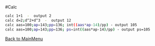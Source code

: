 
#Calc

   ~~~bash
   calc 1+1  -  output 2
   calc d=2;d^2+d^3  -  output 12
   calc aas=100;ap=143;pp=136; int((aas*ap-14)/pp) - output 105
   calc aas=100;ap=143;pp=136; ps=int((aas*ap-14)/pp) - output ps=105
   ~~~
   [Back to MainMenu](/docs/helpmain.md)